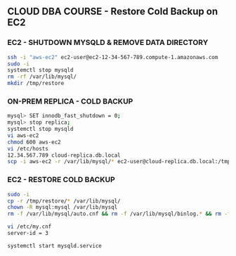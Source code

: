 ## CLOUD DBA COURSE - Restore Cold Backup on EC2

### EC2 - SHUTDOWN MYSQLD & REMOVE DATA DIRECTORY
```sh
ssh -i "aws-ec2" ec2-user@ec2-12-34-567-789.compute-1.amazonaws.com
sudo -i
systemctl stop mysqld
rm -rf /var/lib/mysql/
mkdir /tmp/restore
```

### ON-PREM REPLICA - COLD BACKUP
```sh
mysql> SET innodb_fast_shutdown = 0;
mysql> stop replica;
systemctl stop mysqld
vi aws-ec2
chmod 600 aws-ec2
vi /etc/hosts
12.34.567.789 cloud-replica.db.local
scp -i aws-ec2 -r /var/lib/mysql/* ec2-user@cloud-replica.db.local:/tmp/restore
```

### EC2 - RESTORE COLD BACKUP
```sh
sudo -i
cp -r /tmp/restore/* /var/lib/mysql/
chown -R mysql:mysql /var/lib/mysql
rm -f /var/lib/mysql/auto.cnf && rm -f /var/lib/mysql/binlog.* && rm -f /var/lib/mysql/replica-relay-bin.*

vi /etc/my.cnf
server-id = 3

systemctl start mysqld.service
```
